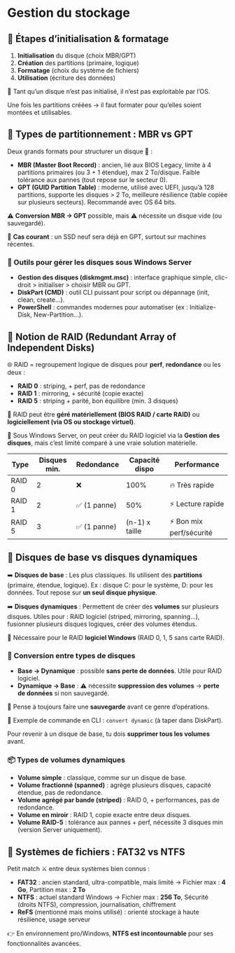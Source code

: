 # Gestion du stockage

## **🧱 Étapes d’initialisation & formatage**

1.  **Initialisation** du disque (choix MBR/GPT)
2.  **Création** des partitions (primaire, logique)
3.  **Formatage** (choix du système de fichiers)
4.  **Utilisation** (écriture des données)

🧠 Tant qu’un disque n’est pas initialisé, il n’est pas exploitable par l’OS.

Une fois les partitions créées → il faut formater pour qu’elles soient montées et utilisables.

## **💽 Types de partitionnement : MBR vs GPT**

Deux grands formats pour structurer un disque 🧱 :

- **MBR (Master Boot Record)** : ancien, lié aux BIOS Legacy, limite à 4 partitions primaires (ou 3 + 1 étendue), max 2 To/disque. Faible tolérance aux pannes (tout repose sur le secteur 0).
- **GPT (GUID Partition Table)** : moderne, utilisé avec UEFI, jusqu’à 128 partitions, supporte les disques > 2 To, meilleure résilience (table copiée sur plusieurs secteurs). Recommandé avec OS 64 bits.

⚠️ **Conversion MBR → GPT** possible, mais ⚠️ nécessite un disque vide (ou sauvegardé). 

📌 **Cas courant** : un SSD neuf sera déjà en GPT, surtout sur machines récentes.



### **🧰 Outils pour gérer les disques sous Windows Server**

- **Gestion des disques (diskmgmt.msc)** : interface graphique simple, clic-droit > initialiser > choisir MBR ou GPT.
- **DiskPart (CMD)** : outil CLI puissant pour script ou dépannage (init, clean, create…).
- **PowerShell** : commandes modernes pour automatiser (ex : Initialize-Disk, New-Partition...).



## **🧿 Notion de RAID (Redundant Array of Independent Disks)**

🌐 RAID = regroupement logique de disques pour **perf**, **redondance** ou les deux :

- **RAID 0** : striping, + perf, pas de redondance
- **RAID 1** : mirroring, + sécurité (copie exacte)
- **RAID 5** : striping + parité, bon équilibre (min. 3 disques)

🧱 RAID peut être **géré matériellement (BIOS RAID / carte RAID)** ou **logiciellement (via OS ou stockage virtuel)**.

🔧 Sous Windows Server, on peut créer du RAID logiciel via la **Gestion des disques**, mais c’est limité comparé à une vraie solution matérielle.

| **Type** | **Disques min.** | **Redondance** | **Capacité dispo** | **Performance** |
|----|----|----|----|----|
| RAID 0 | 2 | ❌ | 100% | 🔥 Très rapide |
| RAID 1 | 2 | ✅ (1 panne) | 50% | ⚡ Lecture rapide |
| RAID 5 | 3 | ✅ (1 panne) | (n-1) x taille | ⚡ Bon mix perf/sécurité |



## **💽 Disques de base vs disques dynamiques**

➡️ **Disques de base** : Les plus classiques. Ils utilisent des **partitions** (primaire, étendue, logique). Ex : disque C: pour le système, D: pour les données. Tout repose sur **un seul disque physique**.

➡️ **Disques dynamiques** : Permettent de créer des **volumes** sur plusieurs disques. Utiles pour : RAID logiciel (striped, mirroring, spanning…), fusionner plusieurs disques logiques, créer des volumes étendus. 

📌 Nécessaire pour le RAID **logiciel Windows** (RAID 0, 1, 5 sans carte RAID).



### **🔄 Conversion entre types de disques**

- **Base → Dynamique** : possible **sans perte de données**. Utile pour RAID logiciel.
- **Dynamique → Base** : ⚠️ nécessite **suppression des volumes** → **perte de données** si non sauvegardé.

📌 Pense à toujours faire une **sauvegarde** avant ce genre d’opérations. 

🔧 Exemple de commande en CLI : `convert dynamic` (à taper dans DiskPart). 

Pour revenir à un disque de base, tu dois **supprimer tous les volumes** avant.



### **📦 Types de volumes dynamiques**

- **Volume simple** : classique, comme sur un disque de base. 
- **Volume fractionné (spanned)** : agrège plusieurs disques, capacité étendue, pas de redondance.
- **Volume agrégé par bande (striped)** : RAID 0, + performances, pas de redondance.
- **Volume en miroir** : RAID 1, copie exacte entre deux disques.
- **Volume RAID-5** : tolérance aux pannes + perf, nécessite 3 disques min (version Server uniquement).


## **💾 Systèmes de fichiers : FAT32 vs NTFS**

Petit match ⚔️ entre deux systèmes bien connus :

- **FAT32** : ancien standard, ultra-compatible, mais limité → Fichier max : **4 Go**, Partition max : **2 To**
- **NTFS** : actuel standard Windows → Fichier max : **256 To**, Sécurité (droits NTFS), compression, journalisation, chiffrement
- **ReFS** (mentionné mais moins utilisé) : orienté stockage à haute résilience, usage serveur

👉 En environnement pro/Windows, **NTFS est incontournable** pour ses fonctionnalités avancées.


